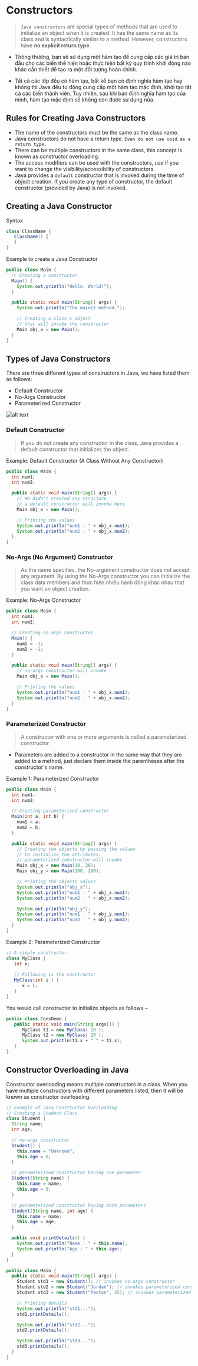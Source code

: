 # Constructors

> `Java constructors` are special types of methods that are used to initialize an object when it is created. It has the same name as its class and is syntactically similar to a method. However, constructors have **no explicit return type.**

- Thông thường, bạn sẽ sử dụng một hàm tạo để cung cấp các giá trị ban đầu cho các biến thể hiện hoặc thực hiện bất kỳ quy trình khởi động nào khác cần thiết để tạo ra một đối tượng hoàn chỉnh.

- Tất cả các lớp đều có hàm tạo, bất kể bạn có định nghĩa hàm tạo hay không thì Java đều tự động cung cấp một hàm tạo mặc định, khởi tạo tất cả các biến thành viên. Tuy nhiên, sau khi bạn định nghĩa hàm tạo của mình, hàm tạo mặc định sẽ không còn được sử dụng nữa.

## Rules for Creating Java Constructors
- The name of the constructors must be the same as the class name.
- Java constructors do not have a return type. `Even do not use void as a return type.`
- There can be multiple constructors in the same class, this concept is known as constructor overloading.
- The access modifiers can be used with the constructors, use if you want to change the visibility/accessibility of constructors.
- Java provides a `default` constructor that is invoked during the time of object creation. If you create any type of constructor, the default constructor (provided by Java) is not invoked.

## Creating a Java Constructor

Syntax

```java
class ClassName {
   ClassName() {
   }
}
```

Example to create a Java Constructor

```java
public class Main {
  // Creating a constructor
  Main() {
    System.out.println("Hello, World!");
  }

  public static void main(String[] args) {
    System.out.println("The main() method.");

    // Creating a class's object
    // that will invoke the constructor
    Main obj_x = new Main();
  }
}
```

## Types of Java Constructors

There are three different types of constructors in Java, we have listed them as follows:

- Default Constructor
- No-Args Constructor
- Parameterized Constructor
  
![alt text](image.png)

### Default Constructor

> If you do not create any constructor in the class, Java provides a default constructor that initializes the object.

Example: Default Constructor (A Class Without Any Constructor)

```java
public class Main {
  int num1;
  int num2;

  public static void main(String[] args) {
    // We didn't created any structure
    // a default constructor will invoke here
    Main obj_x = new Main();

    // Printing the values
    System.out.println("num1 : " + obj_x.num1);
    System.out.println("num2 : " + obj_x.num2);
  }
}                    
```

### No-Args (No Argument) Constructor

> As the name specifies, the No-argument constructor does not accept any argument. By using the No-Args constructor you can initialize the class data members and thực hiện nhiều hành động khác nhau that you want on object creation.

Example: No-Args Constructor

```java
public class Main {
  int num1;
  int num2;

  // Creating no-args constructor
  Main() {
    num1 = -1;
    num2 = -1;
  }

  public static void main(String[] args) {
    // no-args constructor will invoke
    Main obj_x = new Main();

    // Printing the values
    System.out.println("num1 : " + obj_x.num1);
    System.out.println("num2 : " + obj_x.num2);
  }
}
```

### Parameterized Constructor

> A constructor with one or more arguments is called a parameterized constructor.

- Parameters are added to a constructor in the same way that they are added to a method, just declare them inside the parentheses after the constructor's name.

Example 1: Parameterized Constructor

```java
public class Main {
  int num1;
  int num2;

  // Creating parameterized constructor 
  Main(int a, int b) {
    num1 = a;
    num2 = b;
  }

  public static void main(String[] args) {
    // Creating two objects by passing the values 
    // to initialize the attributes.
    // parameterized constructor will invoke
    Main obj_x = new Main(10, 20);
    Main obj_y = new Main(100, 200);

    // Printing the objects values
    System.out.println("obj_x");
    System.out.println("num1 : " + obj_x.num1);
    System.out.println("num2 : " + obj_x.num2);

    System.out.println("obj_y");
    System.out.println("num1 : " + obj_y.num1);
    System.out.println("num2 : " + obj_y.num2);
  }
}
```

Example 2: Parameterized Constructor

```java
// A simple constructor.
class MyClass {
   int x;
   
   // Following is the constructor
   MyClass(int i ) {
      x = i;
   }
}
```

You would call constructor to initialize objects as follows −

```java
public class ConsDemo {
   public static void main(String args[]) {
      MyClass t1 = new MyClass( 10 );
      MyClass t2 = new MyClass( 20 );
      System.out.println(t1.x + " " + t2.x);
   }
}
```

## Constructor Overloading in Java

Constructor overloading means multiple constructors in a class. When you have multiple constructors with different parameters listed, then it will be known as constructor overloading.

```java
// Example of Java Constructor Overloading
// Creating a Student Class
class Student {
  String name;
  int age;

  // no-args constructor
  Student() {
    this.name = "Unknown";
    this.age = 0;
  }

  // parameterized constructor having one parameter
  Student(String name) {
    this.name = name;
    this.age = 0;
  }

  // parameterized constructor having both parameters
  Student(String name, int age) {
    this.name = name;
    this.age = age;
  }

  public void printDetails() {
    System.out.println("Name : " + this.name);
    System.out.println("Age : " + this.age);
  }
}

public class Main {
  public static void main(String[] args) {
    Student std1 = new Student(); // invokes no-args constructor
    Student std2 = new Student("Jordan"); // invokes parameterized constructor
    Student std3 = new Student("Paxton", 25); // invokes parameterized constructor

    // Printing details
    System.out.println("std1...");
    std1.printDetails();

    System.out.println("std2...");
    std2.printDetails();

    System.out.println("std3...");
    std3.printDetails();
  }
}
```